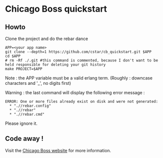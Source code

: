 Chicago Boss quickstart
=======================

Howto
-----

Clone the project and do the rebar dance

```console
APP=<your app name>
git clone --depth=1 https://github.com/cstar/cb_quickstart.git $APP
cd $APP
# rm -Rf ./.git #this command is commented, because I don't want to be held responsible for deleting your git history
make PROJECT=$APP
```
Note : the APP variable must be a valid erlang term. (Roughly : downcase characters and '_', no digits first)

Warning : the last command will display the following error message :

```console
ERROR: One or more files already exist on disk and were not generated:
  * ".//rebar.config"
  * ".//rebar"
  * ".//rebar.cmd"
```

Please ignore it.

Code away !
-----------

Visit the [Chicago Boss website](http://www.chicagoboss.org) for more information.
